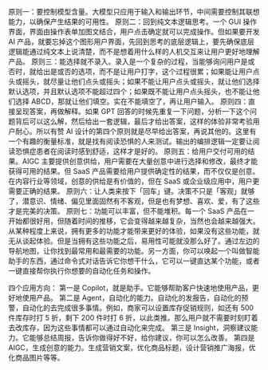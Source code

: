 原则一：要控制模型含量。大模型只应用于输入和输出环节，中间需要控制其联想能力，以确保产生结果的可用性。
原则二：回到纯文本逻辑思考。一个 GUI 操作界面，界面由操作表单加图文结合，用户点击确定就可以完成操作。但如果要开发 AI 产品，就要忘掉这个图形用户界面，先回到思考的底层逻辑上，要先确保底层逻辑能通过纯文本上说清楚，而不是想着用什么样的人机交互来让用户更好地理解产品。
原则三：能选择就不录入。录入是一个复杂的过程，当能够询问用户是或否时，就给出是或否的选项，而不是让用户打字，这个过程很累；如果能让用户点头或摇头，就尽量让他们点头或摇头；如果不能让用户点头或摇头，就让他们选择默认选项，并且默认选项不能超过四个；如果既不能让用户点头摇头，也不能让他们选择 ABCD，那就让他们填空。实在不能填空了，再让用户输入。
原则四：直接呈现答案，再做解释。如果 GPT 回答的时候先重复一下问题，分析一下这个问题背后可以这么解，然后给出一套逻辑，最后才给出答案，这样的体验非常考验用户耐心。所以有赞 AI 设计的第四个原则就是尽早给出答案，再说其他的。这里有一个有趣的衡量标准，就是找有阅读恐惧的人来测试。输出的编排逻辑一定要让阅读恐惧症患者在阅读时感到舒适，这样才是好的。
原则五：给用户交付可用的结果。AIGC 主要提供创意供给，用户需要在大量创意中进行选择和修改，最终才能获得可用的结果。但 SaaS 产品需要给用户提供确定性的结果，而不仅仅是创意。在内容行业等领域，创意的供给是有价值的，但在 SaaS 或企业级应用中，用户更需要正确的结果。
原则六：让人类来按下「回车」键。决策不只是「客观」就够了，潜意识、情绪、偏见里面固然有不客观，但是也有梦想、喜欢、爱，有了这些才是完美的决策。
原则七：功能可以丰富，但不能堆积。每一个 SaaS 产品在一开始都很好用，但随着时间的推移，它会变得越来越复杂，当然也会越来越强大。从某种程度上来说，拥有更多的功能才能带来更好的体验，如果没有这些功能，就无从谈起体验。但是当拥有这些功能之后，易用性可能就没那么好了。通过左边的导航地图，让你找到最常用和最需要的功能。另一方面，你可以唤起一个叫做智能助手的东西，通过命令式对话告诉它你想干什么，它可以一键直达某个功能，或者一键直接帮你执行你想要的自动化任务和操作。

四个应用方向：
第一是 Copilot，就是助手。它能够帮助客户快速地使用产品，更好地使用产品。
第二是 Agent，自动化的能力。自动化的发报告，自动化的预警，自动化的去完成很多事情。例如，商家可以设置库存促销规则，如还有 500 件库存时打 5 折，剩下 200 件时打 6 折，以此类推。那么用户就不需要时刻盯着去改库存，因为这些事情都可以通过自动化来完成。
第三是 Insight，洞察建议能力。它能够总结周报，告诉你做得好不好，给你建议，你可以怎么改善。
第四是 AIGC，生成创意的能力。生成营销文案，优化商品标题，设计营销推广海报，优化商品图片等等。

